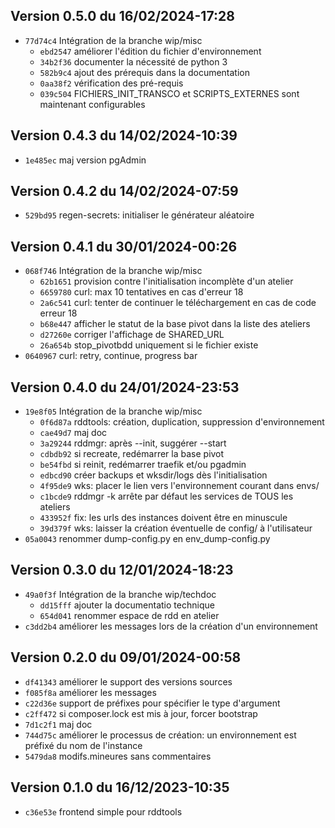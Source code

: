 ## Version 0.5.0 du 16/02/2024-17:28

* `77d74c4` Intégration de la branche wip/misc
  * `ebd2547` améliorer l'édition du fichier d'environnement
  * `34b2f36` documenter la nécessité de python 3
  * `582b9c4` ajout des prérequis dans la documentation
  * `0aa38f2` vérification des pré-requis
  * `039c504` FICHIERS_INIT_TRANSCO et SCRIPTS_EXTERNES sont maintenant configurables

## Version 0.4.3 du 14/02/2024-10:39

* `1e485ec` maj version pgAdmin

## Version 0.4.2 du 14/02/2024-07:59

* `529bd95` regen-secrets: initialiser le générateur aléatoire

## Version 0.4.1 du 30/01/2024-00:26

* `068f746` Intégration de la branche wip/misc
  * `62b1651` provision contre l'initialisation incomplète d'un atelier
  * `6659780` curl: max 10 tentatives en cas d'erreur 18
  * `2a6c541` curl: tenter de continuer le téléchargement en cas de code erreur 18
  * `b68e447` afficher le statut de la base pivot dans la liste des ateliers
  * `d27260e` corriger l'affichage de SHARED_URL
  * `26a654b` stop_pivotbdd uniquement si le fichier existe
* `0640967` curl: retry, continue, progress bar

## Version 0.4.0 du 24/01/2024-23:53

* `19e8f05` Intégration de la branche wip/misc
  * `0f6d87a` rddtools: création, duplication, suppression d'environnement
  * `cae49d7` maj doc
  * `3a29244` rddmgr: après --init, suggérer --start
  * `cdbdb92` si recreate, redémarrer la base pivot
  * `be54fbd` si reinit, redémarrer traefik et/ou pgadmin
  * `edbcd90` créer backups et wksdir/logs dès l'initialisation
  * `4f95de9` wks: placer le lien vers l'environnement courant dans envs/
  * `c1bcde9` rddmgr -k arrête par défaut les services de TOUS les ateliers
  * `433952f` fix: les urls des instances doivent être en minuscule
  * `39d379f` wks: laisser la création éventuelle de config/ à l'utilisateur
* `05a0043` renommer dump-config.py en env_dump-config.py

## Version 0.3.0 du 12/01/2024-18:23

* `49a0f3f` Intégration de la branche wip/techdoc
  * `dd15fff` ajouter la documentatio technique
  * `654d041` renommer espace de rdd en atelier
* `c3dd2b4` améliorer les messages lors de la création d'un environnement

## Version 0.2.0 du 09/01/2024-00:58

* `df41343` améliorer le support des versions sources
* `f085f8a` améliorer les messages
* `c22d36e` support de préfixes pour spécifier le type d'argument
* `c2ff472` si composer.lock est mis à jour, forcer bootstrap
* `7d1c2f1` maj doc
* `744d75c` améliorer le processus de création: un environnement est préfixé du nom de l'instance
* `5479da8` modifs.mineures sans commentaires

## Version 0.1.0 du 16/12/2023-10:35

* `c36e53e` frontend simple pour rddtools
